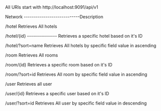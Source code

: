 All URIs start with 
http://localhost:9091/api/v1


Network ----------------------------Description



/hotel   Retrieves All hotels


/hotel/{id} --------------- Retrieves a specific hotel based on it's ID



/hotel/?sort=name    Retrieves All hotels by specific field value in ascending 


/room                     Retrieves All  rooms



/room/{id}                Retrieves a specific room based on it's ID


/room/?sort=id            Retrieves All room by specific field value in ascending 

/user                    Retrieves all user


/user/{id}               Retrieves a specific user based on it's ID


/user/?sort=id           Retrieves All user by specific field value in descending  

